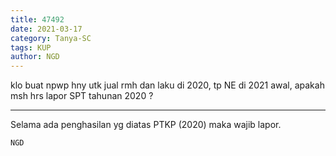 ```yaml
---
title: 47492
date: 2021-03-17
category: Tanya-SC
tags: KUP
author: NGD
---
```


klo buat npwp hny utk jual rmh dan laku di 2020, tp NE di 2021 awal, apakah msh hrs lapor SPT tahunan 2020 ?

---

Selama ada penghasilan yg diatas PTKP (2020) maka wajib lapor.

`NGD`
